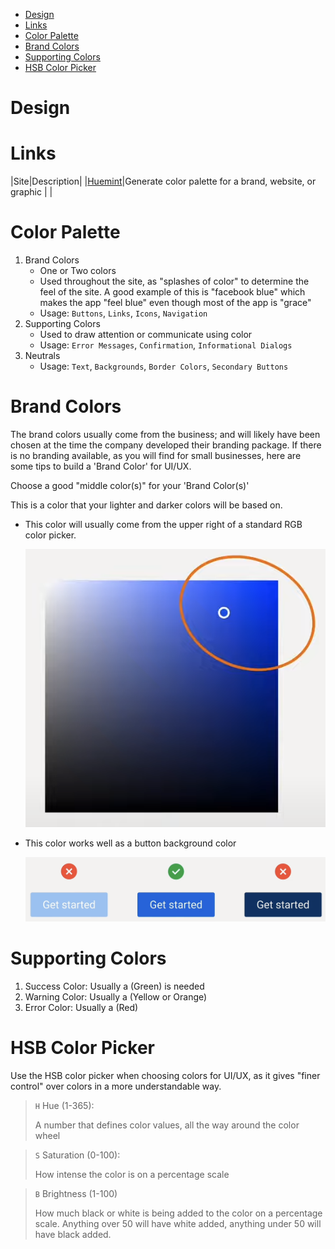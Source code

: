 - [Design](#design)
- [Links](#links)
- [Color Palette](#color-palette)
- [Brand Colors](#brand-colors)
- [Supporting Colors](#supporting-colors)
- [HSB Color Picker](#hsb-color-picker)

# Design

# Links

|Site|Description|
|[Huemint](https://huemint.com/)|Generate color palette for a brand, website, or graphic |
|

# Color Palette

1. Brand Colors
   - One or Two colors
   - Used throughout the site, as "splashes of color" to determine the feel of the site. A good example of this is "facebook blue" which makes the app "feel blue" even though most of the app is "grace"
   - Usage: `Buttons`, `Links`, `Icons`, `Navigation`
2. Supporting Colors
   - Used to draw attention or communicate using color
   - Usage: `Error Messages`, `Confirmation`, `Informational Dialogs`
3. Neutrals
   - Usage: `Text`, `Backgrounds`, `Border Colors`, `Secondary Buttons`

# Brand Colors

The brand colors usually come from the business; and will likely have been chosen at the time the company developed their branding package. If there is no branding available, as you will find for small businesses, here are some tips to build a 'Brand Color' for UI/UX.

Choose a good "middle color(s)" for your 'Brand Color(s)'

This is a color that your lighter and darker colors will be based on.

- This color will usually come from the upper right of a standard RGB color picker.

  ![Color Picker Location](../_images-for-notes/design/brand-color-picker.png)

- This color works well as a button background color

  ![Button Background Examples](../_images-for-notes/design/brand-color-button-background.png)

# Supporting Colors

1. Success Color: Usually a (Green) is needed
2. Warning Color: Usually a (Yellow or Orange)
3. Error Color: Usually a (Red)

# HSB Color Picker

Use the HSB color picker when choosing colors for UI/UX, as it gives "finer control" over colors in a more understandable way.

> `H` Hue (1-365):
>
> A number that defines color values, all the way around the color wheel

> `S` Saturation (0-100):
>
> How intense the color is on a percentage scale

> `B` Brightness (1-100)
>
> How much black or white is being added to the color on a percentage scale. Anything over 50 will have white added, anything under 50 will have black added.
